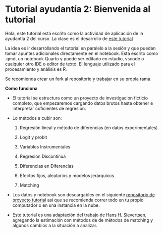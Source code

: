 # Tutorial ayudantía 2: Bienvenida al tutorial

Hola, este tutorial está escrito como la actividad de aplicación de la ayudantía 2 del curso. La clase es el desarrollo de [este tutorial](https://rpubs.com/maoyarzun/974348)

La idea es ir desarrollando el tutorial en paralelo a la sesión y que puedan tomar apuntes adicionales directamente en el notebook. Está escrito como .qmd, un notebook Quarto y puede ser editado en rstudio, vscode o cualquier otro IDE o editor de texto. El lenguaje utilizado para el procesamiento y análisis es R.

Se recomienda crear un fork al repositorio y trabajar en su propia rama.

**Como funciona**

-   El tutorial se estructura como un proyecto de investigación ficticio completo, que empezaremos cargando datos brutos hasta obtener e interpretar coficientes de regresión.

-   Lo métodos a cubir son:

    1. Regresión lineal y método de diferencias (en datos experimentales)

    2. Logit y probit

    3. Variables Instrumentales

    4. Regresión Discontinua

    5. Diferencias en Diferencias

    6. Efectos fijos, aleatorios y modelos jerárquicos

    7. Matching

-   Los datos y notebook son descargables en el siguiente [repositorio de proyecto tutorial](https://github.com/ClasesMOW/ayudantia2_tutorial)  así que se recomienda correr todo en tu propio computador o en una instancia en la nube.

-   Este tutorial es una adaptación del trabajo de [Hans H. Sievertsen](https://hhsievertsen.shinyapps.io/applied_econ_with_R_dynamic), agregando la estimación con métodos de de métodos de matching y algunos cambios a la situación a analizar.

<br>
